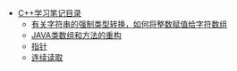 ﻿- [C++学习笔记目录](目录.md)
	- [有关字符串的强制类型转换，如何将整数赋值给字符数组](字符串.md)
	- [JAVA类数组和方法的重构](2.md)
	- [指针](指针.md)
	- [连续读取](连续读取.md)
